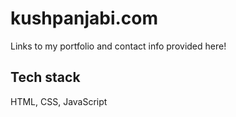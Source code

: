 # kushpanjabi.com
Links to my portfolio and contact info provided here!

## Tech stack
HTML, CSS, JavaScript
